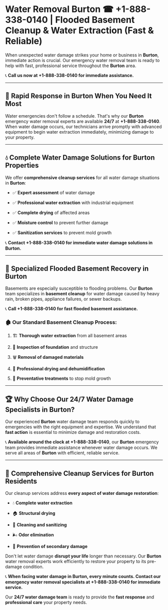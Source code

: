 # Water Removal Burton ☎ +1-888-338-0140 | Flooded Basement Cleanup & Water Extraction (Fast & Reliable)

When unexpected water damage strikes your home or business in **Burton**, immediate action is crucial. Our emergency water removal team is ready to help with fast, professional service throughout the **Burton** area. 

📞 **Call us now at +1-888-338-0140 for immediate assistance.**
---
## 🚀 Rapid Response in Burton When You Need It Most
Water emergencies don't follow a schedule. That's why our **Burton** emergency water removal experts are available **24/7** at **+1-888-338-0140**. When water damage occurs, our technicians arrive promptly with advanced equipment to begin water extraction immediately, minimizing damage to your property.
---
## 💧 Complete Water Damage Solutions for Burton Properties
We offer **comprehensive cleanup services** for all water damage situations in **Burton**:
- ✅ **Expert assessment** of water damage  
- ✅ **Professional water extraction** with industrial equipment  
- ✅ **Complete drying** of affected areas  
- ✅ **Moisture control** to prevent further damage  
- ✅ **Sanitization services** to prevent mold growth  
📞 **Contact +1-888-338-0140 for immediate water damage solutions in Burton.**
---
## 🌊 Specialized Flooded Basement Recovery in Burton
Basements are especially susceptible to flooding problems. Our **Burton** team specializes in **basement cleanup** for water damage caused by heavy rain, broken pipes, appliance failures, or sewer backups. 
📞 **Call +1-888-338-0140 for fast flooded basement assistance.**
### 🏚️ Our Standard Basement Cleanup Process:
1. 🏗️ **Thorough water extraction** from all basement areas  
2. 🔎 **Inspection of foundation** and structure  
3. 🗑️ **Removal of damaged materials**  
4. 💨 **Professional drying and dehumidification**  
5. 🚫 **Preventative treatments** to stop mold growth  
---
## 🏆 Why Choose Our 24/7 Water Damage Specialists in Burton?
Our experienced **Burton** water damage team responds quickly to emergencies with the right equipment and expertise. We understand that **fast action** is essential to minimize damage and restoration costs.
📞 **Available around the clock at +1-888-338-0140**, our **Burton** emergency team provides immediate assistance whenever water damage occurs. We serve all areas of **Burton** with efficient, reliable service.
---
## 🧹 Comprehensive Cleanup Services for Burton Residents
Our cleanup services address **every aspect of water damage restoration**:
- 💧 **Complete water extraction**  
- 🏠 **Structural drying**  
- 🧼 **Cleaning and sanitizing**  
- 🌬️ **Odor elimination**  
- 🚫 **Prevention of secondary damage**  
Don't let water damage **disrupt your life** longer than necessary. Our **Burton** water removal experts work efficiently to restore your property to its pre-damage condition.
📞 **When facing water damage in Burton, every minute counts. Contact our emergency water removal specialists at +1-888-338-0140 for immediate service.**
Our **24/7 water damage team** is ready to provide the **fast response** and **professional care** your property needs.
